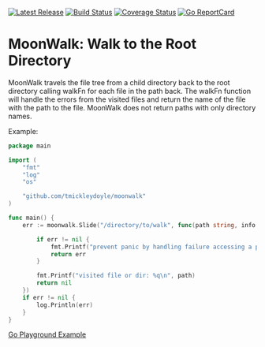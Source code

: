 [![Latest Release](https://img.shields.io/github/release/tmickleydoyle/moonwalk.svg)](https://github.com/tmickleydoyle/moonwalk/releases)
[![Build Status](https://github.com/tmickleydoyle/moonwalk/workflows/build/badge.svg)](https://github.com/tmickleydoyle/moonwalk/actions)
[![Coverage Status](https://coveralls.io/repos/github/tmickleydoyle/moonwalk/badge.svg?branch=master)](https://coveralls.io/github/tmickleydoyle/moonwalk?branch=master)
[![Go ReportCard](http://goreportcard.com/badge/charmbracelet/glow)](http://goreportcard.com/report/tmickleydoyle/moonwalk)

# MoonWalk: Walk to the Root Directory

MoonWalk travels the file tree from a child directory back to the root directory calling walkFn for each file in the path back. The walkFn function will handle the errors from the visited files and return the name of the file with the path to the file. MoonWalk does not return paths with only directory names.

Example:

```go
package main

import (
	"fmt"
	"log"
	"os"

	"github.com/tmickleydoyle/moonwalk"
)

func main() {
	err := moonwalk.Slide("/directory/to/walk", func(path string, info os.FileInfo, err error) error {

		if err != nil {
			fmt.Printf("prevent panic by handling failure accessing a path %q: %v\n", path, err)
			return err
		}

		fmt.Printf("visited file or dir: %q\n", path)
		return nil
	})
	if err != nil {
		log.Println(err)
	}
}

```

[Go Playground Example](https://play.golang.org/p/iwX6I3cMc3k)
